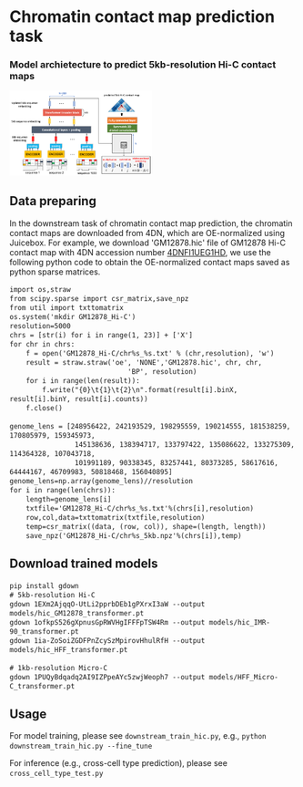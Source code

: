 # Chromatin contact map prediction task

### Model archietecture to predict 5kb-resolution Hi-C contact maps
<img
  src="../Profiles/COP.png"
  title=""
  style="display: inline-block; margin: 0 auto; max-width: 250px">
## Data preparing

In the downstream task of chromatin contact map prediction, the chromatin contact maps are downloaded from 4DN, which are OE-normalized using Juicebox. For example, we download 'GM12878.hic' file of GM12878 Hi-C contact map with 4DN accession number [4DNFI1UEG1HD](https://data.4dnucleome.org/files-processed/4DNFI1UEG1HD/), we use the following python code to obtain the OE-normalized contact maps saved as python sparse matrices. 
```
import os,straw
from scipy.sparse import csr_matrix,save_npz
from util import txttomatrix
os.system('mkdir GM12878_Hi-C')
resolution=5000
chrs = [str(i) for i in range(1, 23)] + ['X']
for chr in chrs:
    f = open('GM12878_Hi-C/chr%s_%s.txt' % (chr,resolution), 'w')
    result = straw.straw('oe', 'NONE','GM12878.hic', chr, chr,
                             'BP', resolution)
    for i in range(len(result)):
        f.write("{0}\t{1}\t{2}\n".format(result[i].binX, result[i].binY, result[i].counts))
    f.close()
    
genome_lens = [248956422, 242193529, 198295559, 190214555, 181538259, 170805979, 159345973,
                145138636, 138394717, 133797422, 135086622, 133275309, 114364328, 107043718,
                101991189, 90338345, 83257441, 80373285, 58617616, 64444167, 46709983, 50818468, 156040895]
genome_lens=np.array(genome_lens)//resolution
for i in range(len(chrs)):
    length=genome_lens[i]
    txtfile='GM12878_Hi-C/chr%s_%s.txt'%(chrs[i],resolution)
    row,col,data=txttomatrix(txtfile,resolution)
    temp=csr_matrix((data, (row, col)), shape=(length, length))
    save_npz('GM12878_Hi-C/chr%s_5kb.npz'%(chrs[i]),temp)
```

## Download trained models
```
pip install gdown
# 5kb-resolution Hi-C 
gdown 1EXm2AjqqO-UtLi2pprbDEb1gPXrxI3aW --output models/hic_GM12878_transformer.pt
gdown 1ofkpS526gXpnusGpRWVHgIFFFpTSW4Rm --output models/hic_IMR-90_transformer.pt
gdown 1ia-ZoSoiZGDFPnZcySzMpirovHhulRfH --output models/hic_HFF_transformer.pt

# 1kb-resolution Micro-C
gdown 1PUQyBdqadq2AI9IZPpeAYc5zwjWeoph7 --output models/HFF_Micro-C_transformer.pt
```

## Usage
For model training, please see ```downstream_train_hic.py```, e.g., ```python downstream_train_hic.py --fine_tune```

For inference (e.g., cross-cell type prediction), please see ```cross_cell_type_test.py```
